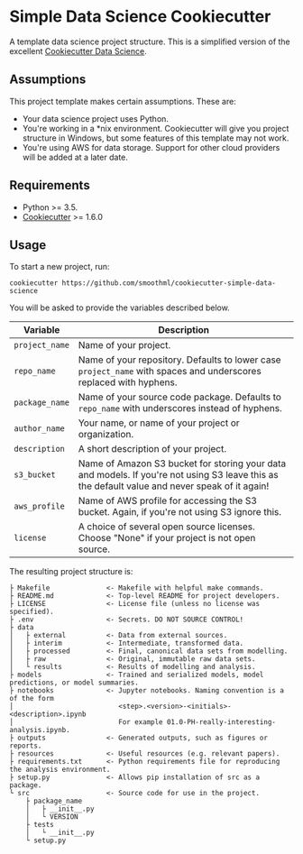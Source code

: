 # Simple Data Science Cookiecutter
A template data science project structure. This is a simplified version of the excellent [Cookiecutter Data Science](https://drivendata.github.io/cookiecutter-data-science).

## Assumptions
This project template makes certain assumptions. These are:
* Your data science project uses Python.
* You're working in a *nix environment. Cookiecutter will give you project structure in Windows, but some features of this template may not work.
* You're using AWS for data storage. Support for other cloud providers will be added at a later date.

## Requirements
* Python >= 3.5.
* [Cookiecutter](https://cookiecutter.readthedocs.io) >= 1.6.0

## Usage
To start a new project, run:
```
cookiecutter https://github.com/smoothml/cookiecutter-simple-data-science
```
You will be asked to provide the variables described below.

| Variable | Description |
| -------- | ----------- |
| `project_name` | Name of your project. |
| `repo_name` | Name of your repository. Defaults to lower case `project_name` with spaces and underscores replaced with hyphens. |
| `package_name` | Name of your source code package. Defaults to `repo_name` with underscores instead of hyphens. |
| `author_name` | Your name, or name of your project or organization. |
| `description` | A short description of your project. |
| `s3_bucket` | Name of Amazon S3 bucket for storing your data and models. If you're not using S3 leave this as the default value and never speak of it again! |
| `aws_profile` | Name of AWS profile for accessing the S3 bucket. Again, if you're not using S3 ignore this. |
| `license` | A choice of several open source licenses. Choose "None" if your project is not open source. |

The resulting project structure is:
```
├ Makefile              <- Makefile with helpful make commands.
├ README.md             <- Top-level README for project developers.
├ LICENSE               <- License file (unless no license was specified).
├ .env                  <- Secrets. DO NOT SOURCE CONTROL!
├ data
│   ├ external          <- Data from external sources.
│   ├ interim           <- Intermediate, transformed data.
│   ├ processed         <- Final, canonical data sets from modelling.
│   ├ raw               <- Original, immutable raw data sets.
│   └ results           <- Results of modelling and analysis.
├ models                <- Trained and serialized models, model predictions, or model summaries.
├ notebooks             <- Jupyter notebooks. Naming convention is a of the form
│                          <step>.<version>-<initials>-<description>.ipynb
│                          For example 01.0-PH-really-interesting-analysis.ipynb.
├ outputs               <- Generated outputs, such as figures or reports.
├ resources             <- Useful resources (e.g. relevant papers).
├ requirements.txt      <- Python requirements file for reproducing the analysis environment.
├ setup.py              <- Allows pip installation of src as a package.
└ src                   <- Source code for use in the project.
    ├ package_name
    │   ├ __init__.py
    │   └ VERSION
    ├ tests
    │   └ __init__.py
    └ setup.py
```
